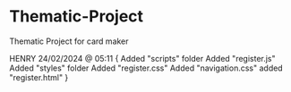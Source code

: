 # Thematic-Project
Thematic Project for card maker 

HENRY 24/02/2024 @ 05:11 {
  Added "scripts" folder
    Added "register.js"
  Added "styles" folder
    Added "register.css"
    Added "navigation.css"
  added "register.html"
}
